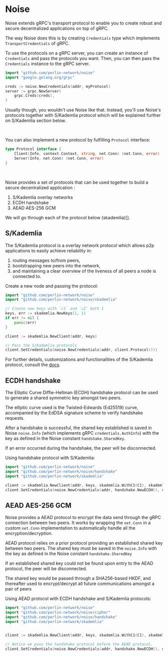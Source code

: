 # Noise

Noise extends gRPC's transport protocol to enable you to create robust and secure decentralized applications on top of gRPC.

The way Noise does this is by creating `Credentials` type which implements `TransportCredentials` of gRPC. 

To use the protocols on a gRPC server, you can create an instance of `Credentials` and pass the protocols you want. 
Then, you can then pass the `Credentials` instance to the gRPC server.

```go
import "github.com/perlin-network/noise"
import "google.golang.org/grpc"

creds := noise.NewCredentials(addr, myProtocol)
server := grpc.NewServer(
    grpc.Creds(creds),
)
```

Usually though, you wouldn't use Noise like that. Instead, you'll use Noise's protocols together with S/Kademlia protocol which will be explained further on S/Kademlia section below.

<br />

You can also implement a new protocol by fulfilling `Protocol` interface:
```go
type Protocol interface {
	Client(Info, context.Context, string, net.Conn) (net.Conn, error)
	Server(Info, net.Conn) (net.Conn, error)
}
```

<br />

Noise provides a set of protocols that can be used together to build a secure decentralized application :
1) S/Kademlia overlay networks
2) ECDH handshake 
3) AEAD AES-256 GCM

We will go through each of the protocol below (skademlia)[].

## S/Kademlia
The S/Kademlia protocol is a overlay network protocol which allows p2p applications to easily achieve reliability in:
1) routing messages to/from peers,
2) bootstrapping new peers into the network,
3) and maintaining a clear overview of the liveness of all peers a node is connected to.

Create a new node and passing the protocol:
```go
import "github.com/perlin-network/noise"
import "github.com/perlin-network/noise/skademlia"

// Create new keys with `c1` and `c2` both 1
keys, err := skademlia.NewKeys(1, 1)
if err != nil {
    panic(err)
}

client := skademlia.NewClient(addr, keys)

// Pass the S/Kademlia protocols
client.SetCredentials(noise.NewCredentials(addr, client.Protocol()))
```

For further details, customizations and functionalities of the S/Kademlia protocol, consult the [docs](protocol_skademlia.md).

## ECDH handshake 
The Elliptic Curve Diffie-Hellman (ECDH) handshake protocol can be used to generate a shared symmetric key amongst two peers.

The elliptic curve used is the Twisted-Edwards (Ed25519) curve, accompanied by the EdDSA signature scheme to verify handshake requests.

After a handshake is successful, the shared key established is saved in Noise `noise.Info` (which implements gRPC `credentials.AuthInfo`) with the key as defined in the Noise constant `handshake.SharedKey`.

If an error occurred during the handshake, the peer will be disconnected.

Using handshake protocol with S/Kademlia:
```go
import "github.com/perlin-network/noise"
import "github.com/perlin-network/noise/handshake"
import "github.com/perlin-network/skademlia"

client := skademlia.NewClient(addr, keys, skademlia.WithC1(C1), skademlia.WithC2(C2))
client.SetCredentials(noise.NewCredentials(addr, handshake.NewECDH(), client.Protocol()))
```

## AEAD AES-256 GCM
Noise provides a AEAD protocol to encrypt the data send through the gRPC connection between two peers.
It works by wrapping the `net.Conn` in a custom `net.Conn` implementation to automatically handle all the encryption/decryption.

AEAD protocol relies on a prior protocol providing an established shared key between two peers.
The shared key must be saved in the `noise.Info` with the key as defined in the Noise constant `handshake.SharedKey`

If an established shared key could not be found upon entry to the AEAD protocol, the peer will be disconnected.

The shared key would be passed through a SHA256-based HKDF, and thereafter used to encrypt/decrypt all future communications amongst a pair of peers

Using AEAD protocol with ECDH handshake and S/Kademlia protocols:
```go
import "github.com/perlin-network/noise"
import "github.com/perlin-network/noise/cipher"
import "github.com/perlin-network/noise/handshake"
import "github.com/perlin-network/skademlia"


client := skademlia.NewClient(addr, keys, skademlia.WithC1(C1), skademlia.WithC2(C2))

// Notice we pass the handshake protocol before the AEAD protocol.
client.SetCredentials(noise.NewCredentials(addr, handshake.NewECDH(), cipher.NewAEAD(), client.Protocol()))
```